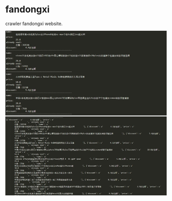 # fandongxi
crawler fandongxi website. 

![image](http://github.com/iostreamatlab/fandongxi/raw/master/fandongxi.jpg)
![image](http://github.com/iostreamatlab/fandongxi/raw/master/fandongxi2.jpg)
